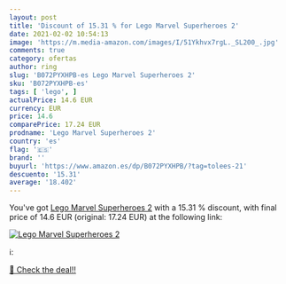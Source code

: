 ```yaml
---
layout: post
title: 'Discount of 15.31 % for Lego Marvel Superheroes 2'
date: 2021-02-02 10:54:13
image: 'https://m.media-amazon.com/images/I/51Ykhvx7rgL._SL200_.jpg'
comments: true
category: ofertas
author: ring
slug: 'B072PYXHPB-es Lego Marvel Superheroes 2'
sku: 'B072PYXHPB-es'
tags: [ 'lego', ]
actualPrice: 14.6 EUR
currency: EUR
price: 14.6
comparePrice: 17.24 EUR
prodname: 'Lego Marvel Superheroes 2'
country: 'es'
flag: '🇪🇸'
brand: ''
buyurl: 'https://www.amazon.es/dp/B072PYXHPB/?tag=tolees-21'
descuento: '15.31'
average: '18.402'
---
```


You've got [Lego Marvel Superheroes 2](https://www.amazon.es/dp/B072PYXHPB/?tag=tolees-21) with a  15.31 % discount, with final price of 14.6 EUR (original: 17.24 EUR) at the following link:

[![Lego Marvel Superheroes 2](https://m.media-amazon.com/images/I/51Ykhvx7rgL._SL200_.jpg)](https://www.amazon.es/dp/B072PYXHPB/?tag=tolees-21)

ℹ️:


[🛒 Check the deal!!](https://www.amazon.es/dp/B072PYXHPB/?tag=tolees-21)
